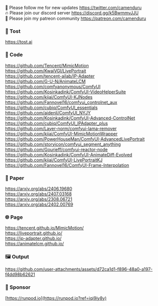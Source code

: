 🐣 Please follow me for new updates https://twitter.com/camenduru <br />
🔥 Please join our discord server https://discord.gg/k5BwmmvJJU <br />
🥳 Please join my patreon community https://patreon.com/camenduru <br />

###  🥪 Tost
https://tost.ai

### 🧬 Code
https://github.com/Tencent/MimicMotion <br />
https://github.com/KwaiVGI/LivePortrait <br />
https://github.com/tencent-ailab/IP-Adapter <br />
https://github.com/G-U-N/AnimateLCM <br />
https://github.com/comfyanonymous/ComfyUI <br />
https://github.com/Kosinkadink/ComfyUI-VideoHelperSuite <br />
https://github.com/kijai/ComfyUI-KJNodes <br />
https://github.com/Fannovel16/comfyui_controlnet_aux <br />
https://github.com/cubiq/ComfyUI_essentials <br />
https://github.com/aidenli/ComfyUI_NYJY <br />
https://github.com/Kosinkadink/ComfyUI-Advanced-ControlNet <br />
https://github.com/cubiq/ComfyUI_IPAdapter_plus <br />
https://github.com/Layer-norm/comfyui-lama-remover <br />
https://github.com/kijai/ComfyUI-MimicMotionWrapper <br />
https://github.com/PowerHouseMan/ComfyUI-AdvancedLivePortrait <br />
https://github.com/storyicon/comfyui_segment_anything <br />
https://github.com/Gourieff/comfyui-reactor-node <br />
https://github.com/Kosinkadink/ComfyUI-AnimateDiff-Evolved <br />
https://github.com/kijai/ComfyUI-LivePortraitKJ <br />
https://github.com/Fannovel16/ComfyUI-Frame-Interpolation <br />

### 📄 Paper
https://arxiv.org/abs/2406.19680 <br />
https://arxiv.org/abs/2407.03168 <br />
https://arxiv.org/abs/2308.06721 <br />
https://arxiv.org/abs/2402.00769 <br />

### 🌐 Page
https://tencent.github.io/MimicMotion/ <br />
https://liveportrait.github.io/ <br />
https://ip-adapter.github.io/ <br />
https://animatelcm.github.io/ <br />

### 🖼 Output

https://github.com/user-attachments/assets/d72ca1d1-f896-48a0-a197-f4dd98b62621

### 🏢 Sponsor
[https://runpod.io](https://runpod.io?ref=iqi9iy8y)
